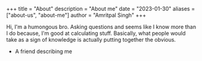 +++
title = "About"
description = "About me"
date = "2023-01-30"
aliases = ["about-us", "about-me"]
author = "Amritpal Singh"
+++

Hi, I'm a humongous bro. Asking questions and seems like I know more than I do because, I'm good at calculating stuff. Basically, what people would take as a sign of knowledge is actually putting together the obvious.

- A friend describing me
